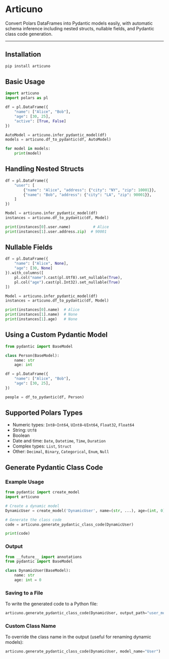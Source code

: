 # Articuno

Convert Polars DataFrames into Pydantic models easily, with automatic schema inference including nested structs, nullable fields, and Pydantic class code generation.

---

## Installation

```bash
pip install articuno
```

## Basic Usage

```python
import articuno
import polars as pl

df = pl.DataFrame({
    "name": ["Alice", "Bob"],
    "age": [30, 25],
    "active": [True, False]
})

AutoModel = articuno.infer_pydantic_model(df)
models = articuno.df_to_pydantic(df, AutoModel)

for model in models:
    print(model)
```

## Handling Nested Structs

```python
df = pl.DataFrame({
    "user": [
        {"name": "Alice", "address": {"city": "NY", "zip": 10001}},
        {"name": "Bob", "address": {"city": "LA", "zip": 90001}},
    ]
})

Model = articuno.infer_pydantic_model(df)
instances = articuno.df_to_pydantic(df, Model)

print(instances[0].user.name)          # Alice
print(instances[1].user.address.zip)  # 90001
```

## Nullable Fields

```python
df = pl.DataFrame({
    "name": ["Alice", None],
    "age": [30, None]
}).with_columns([
    pl.col("name").cast(pl.Utf8).set_nullable(True),
    pl.col("age").cast(pl.Int32).set_nullable(True)
])

Model = articuno.infer_pydantic_model(df)
instances = articuno.df_to_pydantic(df, Model)

print(instances[0].name)  # Alice
print(instances[1].name)  # None
print(instances[1].age)   # None
```

## Using a Custom Pydantic Model

```python
from pydantic import BaseModel

class Person(BaseModel):
    name: str
    age: int

df = pl.DataFrame({
    "name": ["Alice", "Bob"],
    "age": [30, 25],
})

people = df_to_pydantic(df, Person)
```

## Supported Polars Types

- Numeric types: `Int8`–`Int64`, `UInt8–UInt64`, `Float32`, `Float64`
- String: `Utf8`
- Boolean
- Date and time: `Date`, `Datetime`, `Time`, `Duration`
- Complex types: `List`, `Struct`
- Other: `Decimal`, `Binary`, `Categorical`, `Enum`, `Null`


## Generate Pydantic Class Code

### Example Usage

```python
from pydantic import create_model
import articuno

# Create a dynamic model
DynamicUser = create_model('DynamicUser', name=(str, ...), age=(int, 0))

# Generate the class code
code = articuno.generate_pydantic_class_code(DynamicUser)

print(code)
```

### Output

```python
from __future__ import annotations
from pydantic import BaseModel

class DynamicUser(BaseModel):
    name: str
    age: int = 0
```

### Saving to a File
To write the generated code to a Python file:
```python
articuno.generate_pydantic_class_code(DynamicUser, output_path="user_model.py")
```

### Custom Class Name
To override the class name in the output (useful for renaming dynamic models):
```python
articuno.generate_pydantic_class_code(DynamicUser, model_name="User")
```


